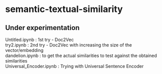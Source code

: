 # semantic-textual-similarity
## Under experimentation

Untitled.ipynb : 1st try - Doc2Vec </br>
try2.ipynb : 2nd try - Doc2Vec with increasing the size of the vector/embedding  </br>
dandelion.ipynb : to get the actual similarities to test against the obtained similarities </br>
Universal_Encoder.ipynb	: Trying with Universal Sentence Encoder
